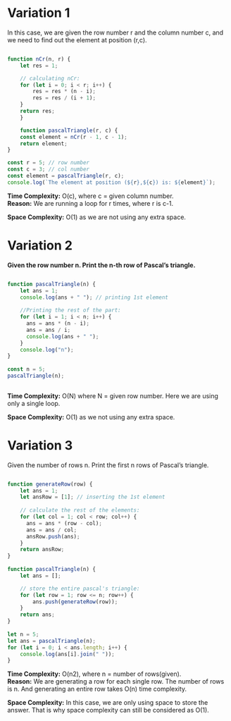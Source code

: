 # Variation 1
In this case, we are given the row number r and the column number c, and we need to find out the element at position (r,c).

```Javascript

function nCr(n, r) {
    let res = 1;

    // calculating nCr:
    for (let i = 0; i < r; i++) {
        res = res * (n - i);
        res = res / (i + 1);
    }
    return res;
    }

    function pascalTriangle(r, c) {
    const element = nCr(r - 1, c - 1);
    return element;
}

const r = 5; // row number
const c = 3; // col number
const element = pascalTriangle(r, c);
console.log(`The element at position (${r},${c}) is: ${element}`);

```

**Time Complexity:** O(c), where c = given column number.  
**Reason:** We are running a loop for r times, where r is c-1.

**Space Complexity:** O(1) as we are not using any extra space.

# Variation 2
**Given the row number n. Print the n-th row of Pascal’s triangle.**

```Javascript

function pascalTriangle(n) {
    let ans = 1;
    console.log(ans + " "); // printing 1st element
  
    //Printing the rest of the part:
    for (let i = 1; i < n; i++) {
      ans = ans * (n - i);
      ans = ans / i;
      console.log(ans + " ");
    }
    console.log("n");
}
  
const n = 5;
pascalTriangle(n);
        
```

**Time Complexity:** O(N) where N = given row number. Here we are using only a single loop.

**Space Complexity:** O(1) as we not using any extra space.

# Variation 3
Given the number of rows n. Print the first n rows of Pascal’s triangle.

```Javascript

function generateRow(row) {
    let ans = 1;
    let ansRow = [1]; // inserting the 1st element
  
    // calculate the rest of the elements:
    for (let col = 1; col < row; col++) {
      ans = ans * (row - col);
      ans = ans / col;
      ansRow.push(ans);
    }
    return ansRow;
}
  
function pascalTriangle(n) {
    let ans = [];

    // store the entire pascal's triangle:
    for (let row = 1; row <= n; row++) {
        ans.push(generateRow(row));
    }
    return ans;
}
  
let n = 5;
let ans = pascalTriangle(n);
for (let i = 0; i < ans.length; i++) {
    console.log(ans[i].join(" "));
}

```

**Time Complexity:** O(n2), where n = number of rows(given).  
**Reason:** We are generating a row for each single row. The number of rows is n. And generating an entire row takes O(n) time complexity.

**Space Complexity:** In this case, we are only using space to store the answer. That is why space complexity can still be considered as O(1).